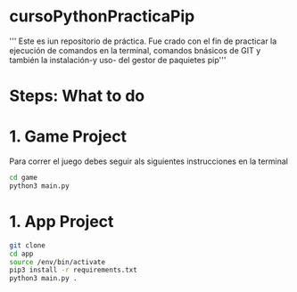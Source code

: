 # cursoPythonPracticaPip

''' Este es iun repositorio de práctica. Fue crado con el fin de practicar la ejecución de comandos
en la terminal, comandos bnásicos de GIT y también la instalación-y uso- del gestor de paquietes
pip'''

# Steps: What to do

# 1. Game Project

Para correr el juego debes seguir als siguientes instrucciones en la terminal

``` sh
cd game
python3 main.py
``` 
# 1. App Project

``` sh
git clone
cd app
source /env/bin/activate
pip3 install -r requirements.txt
python3 main.py .
``` 